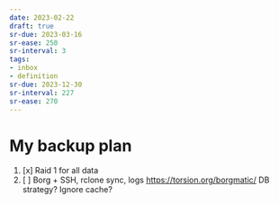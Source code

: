 ```yaml
---
date: 2023-02-22
draft: true
sr-due: 2023-03-16
sr-ease: 250
sr-interval: 3
tags:
- inbox
- definition
sr-due: 2023-12-30
sr-interval: 227
sr-ease: 270
---
```


# My backup plan

1. [x] Raid 1 for all data
2. [ ] Borg + SSH, rclone sync, logs https://torsion.org/borgmatic/ DB strategy?
       Ignore cache?